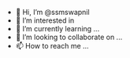 - 👋 Hi, I’m @ssmswapnil 
- 👀 I’m interested in 
- 🌱 I’m currently learning ...
- 💞️ I’m looking to collaborate on ...
- 📫 How to reach me ...

<!---
ssmswapnil/ssmswapnil is a ✨ special ✨ repository because its `README.md` (this file) appears on your GitHub profile.
You can click the Preview link to take a look at your changes.
--->
